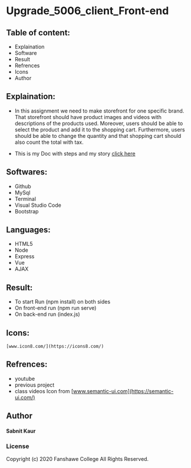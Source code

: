 # Upgrade_5006_client_Front-end

## Table of content:
* Explaination
* Software
* Result
* Refrences
* Icons
* Author

## Explaination:
* In this assignment we need to make storefront for one specific brand. That storefront should have product images and videos with descriptions of the products used. Moreover, users should be able to select the product and add it to the shopping cart. Furthermore, users should be able to change the quantity and that shopping cart should also count the total with tax. 

* This is my Doc with steps and my story [click here](https://docs.google.com/document/d/1UW9xOD6JVxnrs4I57pttUh0Zt91WuwrDkb4tl4vqiXA/edit?usp=sharing)

## Softwares:
* Github
* MySql
* Terminal
* Visual Studio Code
* Bootstrap

## Languages:
* HTML5
* Node
* Express
* Vue
* AJAX


## Result:
* To start Run (npm install) on both sides
* On front-end run (npm run serve)
* On back-end run (index.js)

## Icons:
    [www.icon8.com/](https://icons8.com/)

## Refrences:

* youtube
* previous project
* class videos
Icon from [www.semantic-ui.com](https://semantic-ui.com/)


## Author
#### Sabnit Kaur

### License
Copyright (c) 2020 Fanshawe
College All Rights Reserved.




